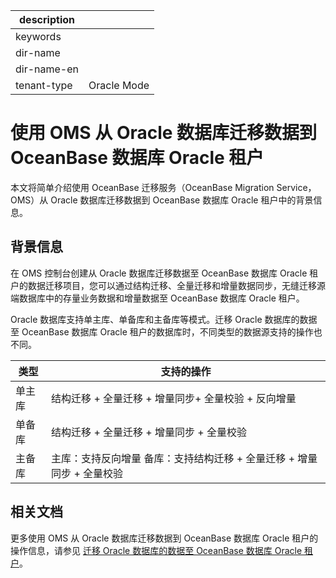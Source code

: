 |description||
|---|---|
|keywords||
|dir-name||
|dir-name-en||
|tenant-type|Oracle Mode|

# 使用 OMS 从 Oracle 数据库迁移数据到 OceanBase 数据库 Oracle 租户

本文将简单介绍使用 OceanBase 迁移服务（OceanBase Migration Service，OMS）从 Oracle 数据库迁移数据到 OceanBase 数据库 Oracle 租户中的背景信息。

## 背景信息

在 OMS 控制台创建从 Oracle 数据库迁移数据至 OceanBase 数据库 Oracle 租户的数据迁移项目，您可以通过结构迁移、全量迁移和增量数据同步，无缝迁移源端数据库中的存量业务数据和增量数据至 OceanBase 数据库 Oracle 租户。

Oracle 数据库支持单主库、单备库和主备库等模式。迁移 Oracle 数据库的数据至 OceanBase 数据库 Oracle 租户的数据库时，不同类型的数据源支持的操作也不同。

| 类型  |                           支持的操作                           |
|-----|-----------------------------------------------------------|
| 单主库 | 结构迁移 + 全量迁移 + 增量同步+ 全量校验 + 反向增量                           |
| 单备库 | 结构迁移 + 全量迁移 + 增量同步 + 全量校验                                 |
| 主备库 | 主库：支持反向增量 备库：支持结构迁移 + 全量迁移  + 增量同步 + 全量校验 |

## 相关文档

更多使用 OMS 从 Oracle 数据库迁移数据到 OceanBase 数据库 Oracle 租户的操作信息，请参见 [迁移 Oracle 数据库的数据至 OceanBase 数据库 Oracle 租户](https://www.oceanbase.com/docs/enterprise-oms-doc-cn-1000000000091363)。
